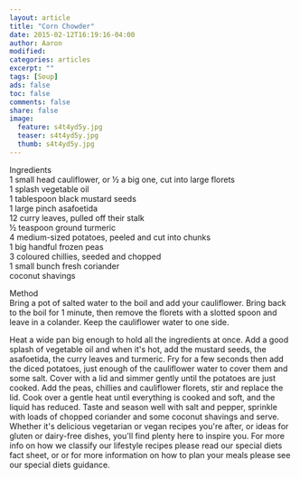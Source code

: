 ```yaml
---
layout: article
title: "Corn Chowder"
date: 2015-02-12T16:19:16-04:00
author: Aaron
modified:
categories: articles
excerpt: ""
tags: [Soup]
ads: false
toc: false
comments: false
share: false
image:
  feature: s4t4yd5y.jpg
  teaser: s4t4yd5y.jpg
  thumb: s4t4yd5y.jpg
---
```


Ingredients  
1 small head cauliflower, or ½ a big one, cut into large florets  
1 splash vegetable oil  
1 tablespoon black mustard seeds  
1 large pinch asafoetida  
12 curry leaves, pulled off their stalk  
½ teaspoon ground turmeric  
4 medium-sized potatoes, peeled and cut into chunks  
1 big handful frozen peas  
3 coloured chillies, seeded and chopped  
1 small bunch fresh coriander  
coconut shavings  

Method  
Bring a pot of salted water to the boil and add your cauliflower. Bring back to the boil for 1 minute, then remove the florets with a slotted spoon and leave in a colander. Keep the cauliflower water to one side. 

Heat a wide pan big enough to hold all the ingredients at once. Add a good splash of vegetable oil and when it's hot, add the mustard seeds, the asafoetida, the curry leaves and turmeric. Fry for a few seconds then add the diced potatoes, just enough of the cauliflower water to cover them and some salt. Cover with a lid and simmer gently until the potatoes are just cooked. Add the peas, chillies and cauliflower florets, stir and replace the lid. Cook over a gentle heat until everything is cooked and soft, and the liquid has reduced. Taste and season well with salt and pepper, sprinkle with loads of chopped coriander and some coconut shavings and serve.
Whether it's delicious vegetarian or vegan recipes you're after, or ideas for gluten or dairy-free dishes, you'll find plenty here to inspire you. For more info on how we classify our lifestyle recipes please read our special diets fact sheet, or or for more information on how to plan your meals please see our special diets guidance.